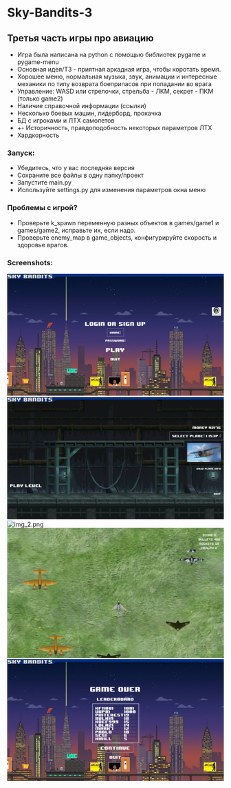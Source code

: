 # Sky-Bandits-3

## Третья часть игры про авиацию

- Игра была написана на python с помощью библиотек pygame и pygame-menu
- Основная идея/ТЗ - приятная аркадная игра, чтобы коротать время.
- Хорошее меню, нормальная музыка, звук, анимации и интересные механики по типу возврата боеприпасов при попадании во врага
- Управление: WASD или стрелочки, стрельба - ЛКМ, секрет - ПКМ (только game2)
- Наличие справочной информации (ссылки)
- Несколько боевых машин, лидерборд, прокачка
- БД с игроками и ЛТХ самолетов
- +- Историчность, правдоподобность некоторых параметров ЛТХ
- Хардкорность

### Запуск:
- Убедитесь, что у вас последняя версия
- Сохраните все файлы в одну папку/проект
- Запустите main.py
- Используйте settings.py для изменения параметров окна меню

### Проблемы с игрой?
- Проверьте k_spawn переменную разных объектов в games/game1 и games/game2, исправьте их, если надо.
- Проверьте enemy_map в game_objects, конфигурируйте скорость и здоровье врагов.

### Screenshots:

![img.png](data/screenshots/img.png)
![img_1.png](data/screenshots/img_1.png)
![img_2.png](data/screenshots/img_2.png)
![img_4.png](data/screenshots/img_4.png)
![img_3.png](data/screenshots/img_3.png)
